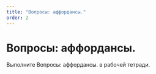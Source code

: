 ```yaml
---
title: "Вопросы: аффордансы."
order: 2
---
```


# Вопросы: аффордансы.

Выполните Вопросы: аффордансы. в рабочей тетради.